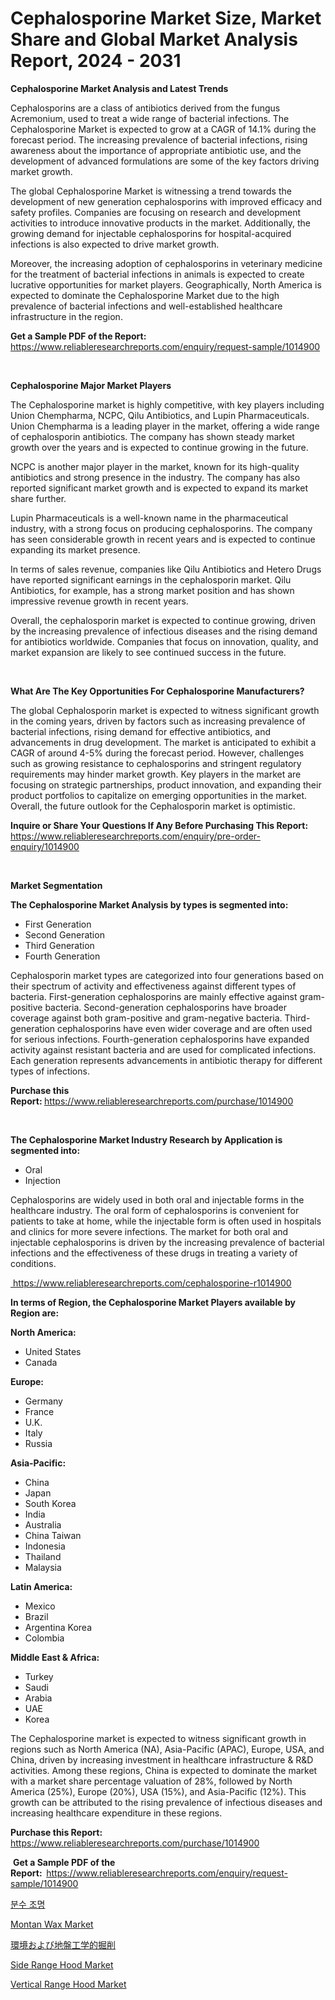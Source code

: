 <p><h1>Cephalosporine Market Size, Market Share and Global Market Analysis Report, 2024 - 2031</h1></p><p><strong>Cephalosporine Market Analysis and Latest Trends</strong></p>
<p><p>Cephalosporins are a class of antibiotics derived from the fungus Acremonium, used to treat a wide range of bacterial infections. The Cephalosporine Market is expected to grow at a CAGR of 14.1% during the forecast period. The increasing prevalence of bacterial infections, rising awareness about the importance of appropriate antibiotic use, and the development of advanced formulations are some of the key factors driving market growth.</p><p>The global Cephalosporine Market is witnessing a trend towards the development of new generation cephalosporins with improved efficacy and safety profiles. Companies are focusing on research and development activities to introduce innovative products in the market. Additionally, the growing demand for injectable cephalosporins for hospital-acquired infections is also expected to drive market growth.</p><p>Moreover, the increasing adoption of cephalosporins in veterinary medicine for the treatment of bacterial infections in animals is expected to create lucrative opportunities for market players. Geographically, North America is expected to dominate the Cephalosporine Market due to the high prevalence of bacterial infections and well-established healthcare infrastructure in the region.</p></p>
<p><strong>Get a Sample PDF of the Report:&nbsp;</strong> <a href="https://www.reliableresearchreports.com/enquiry/request-sample/1014900">https://www.reliableresearchreports.com/enquiry/request-sample/1014900</a></p>
<p>&nbsp;</p>
<p><strong>Cephalosporine Major Market Players</strong></p>
<p><p>The Cephalosporine market is highly competitive, with key players including Union Chempharma, NCPC, Qilu Antibiotics, and Lupin Pharmaceuticals. Union Chempharma is a leading player in the market, offering a wide range of cephalosporin antibiotics. The company has shown steady market growth over the years and is expected to continue growing in the future.</p><p>NCPC is another major player in the market, known for its high-quality antibiotics and strong presence in the industry. The company has also reported significant market growth and is expected to expand its market share further.</p><p>Lupin Pharmaceuticals is a well-known name in the pharmaceutical industry, with a strong focus on producing cephalosporins. The company has seen considerable growth in recent years and is expected to continue expanding its market presence.</p><p>In terms of sales revenue, companies like Qilu Antibiotics and Hetero Drugs have reported significant earnings in the cephalosporin market. Qilu Antibiotics, for example, has a strong market position and has shown impressive revenue growth in recent years.</p><p>Overall, the cephalosporin market is expected to continue growing, driven by the increasing prevalence of infectious diseases and the rising demand for antibiotics worldwide. Companies that focus on innovation, quality, and market expansion are likely to see continued success in the future.</p></p>
<p>&nbsp;</p>
<p><strong>What Are The Key Opportunities For Cephalosporine Manufacturers?</strong></p>
<p><p>The global Cephalosporin market is expected to witness significant growth in the coming years, driven by factors such as increasing prevalence of bacterial infections, rising demand for effective antibiotics, and advancements in drug development. The market is anticipated to exhibit a CAGR of around 4-5% during the forecast period. However, challenges such as growing resistance to cephalosporins and stringent regulatory requirements may hinder market growth. Key players in the market are focusing on strategic partnerships, product innovation, and expanding their product portfolios to capitalize on emerging opportunities in the market. Overall, the future outlook for the Cephalosporin market is optimistic.</p></p>
<p><strong>Inquire or Share Your Questions If Any Before Purchasing This Report:</strong> <a href="https://www.reliableresearchreports.com/enquiry/pre-order-enquiry/1014900">https://www.reliableresearchreports.com/enquiry/pre-order-enquiry/1014900</a></p>
<p>&nbsp;</p>
<p><strong>Market Segmentation</strong></p>
<p><strong>The Cephalosporine Market Analysis by types is segmented into:</strong></p>
<p><ul><li>First Generation</li><li>Second Generation</li><li>Third Generation</li><li>Fourth Generation</li></ul></p>
<p><p>Cephalosporin market types are categorized into four generations based on their spectrum of activity and effectiveness against different types of bacteria. First-generation cephalosporins are mainly effective against gram-positive bacteria. Second-generation cephalosporins have broader coverage against both gram-positive and gram-negative bacteria. Third-generation cephalosporins have even wider coverage and are often used for serious infections. Fourth-generation cephalosporins have expanded activity against resistant bacteria and are used for complicated infections. Each generation represents advancements in antibiotic therapy for different types of infections.</p></p>
<p><strong>Purchase this Report:&nbsp;</strong><a href="https://www.reliableresearchreports.com/purchase/1014900">https://www.reliableresearchreports.com/purchase/1014900</a></p>
<p>&nbsp;</p>
<p><strong>The Cephalosporine Market Industry Research by Application is segmented into:</strong></p>
<p><ul><li>Oral</li><li>Injection</li></ul></p>
<p><p>Cephalosporins are widely used in both oral and injectable forms in the healthcare industry. The oral form of cephalosporins is convenient for patients to take at home, while the injectable form is often used in hospitals and clinics for more severe infections. The market for both oral and injectable cephalosporins is driven by the increasing prevalence of bacterial infections and the effectiveness of these drugs in treating a variety of conditions.</p></p>
<p><a href="https://www.reliableresearchreports.com/cephalosporine-r1014900">&nbsp;https://www.reliableresearchreports.com/cephalosporine-r1014900</a></p>
<p><strong>In terms of Region, the Cephalosporine Market Players available by Region are:</strong></p>
<p>
    <p> <strong> North America: </strong>
        <ul>
            <li>United States</li>
            <li>Canada</li>
        </ul>
        </p> 
    <p> <strong> Europe: </strong>
        <ul>
            <li>Germany</li>
            <li>France</li>
            <li>U.K.</li>
            <li>Italy</li>
            <li>Russia</li>
        </ul>
        </p> 
    <p> <strong> Asia-Pacific: </strong>
        <ul>
            <li>China</li>
            <li>Japan</li>
            <li>South Korea</li>
            <li>India</li>
            <li>Australia</li>
            <li>China Taiwan</li>
            <li>Indonesia</li>
            <li>Thailand</li>
            <li>Malaysia</li>
        </ul>
        </p> 
    <p> <strong> Latin America: </strong>
        <ul>
            <li>Mexico</li>
            <li>Brazil</li>
            <li>Argentina Korea</li>
            <li>Colombia</li>
        </ul>
        </p> 
    <p> <strong> Middle East & Africa: </strong>
        <ul>
            <li>Turkey</li>
            <li>Saudi</li>
            <li>Arabia</li>
            <li>UAE</li>
            <li>Korea</li>
        </ul>
    </p>
    </p>
<p><p>The Cephalosporine market is expected to witness significant growth in regions such as North America (NA), Asia-Pacific (APAC), Europe, USA, and China, driven by increasing investment in healthcare infrastructure & R&D activities. Among these regions, China is expected to dominate the market with a market share percentage valuation of 28%, followed by North America (25%), Europe (20%), USA (15%), and Asia-Pacific (12%). This growth can be attributed to the rising prevalence of infectious diseases and increasing healthcare expenditure in these regions.</p></p>
<p><strong>Purchase this Report: </strong><a href="https://www.reliableresearchreports.com/purchase/1014900">https://www.reliableresearchreports.com/purchase/1014900</a></p>
<p>&nbsp;<strong>Get a Sample PDF of the Report:&nbsp;&nbsp;</strong><a href="https://www.reliableresearchreports.com/enquiry/request-sample/1014900">https://www.reliableresearchreports.com/enquiry/request-sample/1014900</a></p>
<p><strong></strong></p>
<p><p><a href="https://medium.com/@hilmi-2a/%EB%B6%84%EC%88%98-%EB%B9%9B-%EC%8B%9C%EC%9E%A5-%EC%8B%9C%EC%9E%A5-%EC%A0%90%EC%9C%A0%EC%9C%A8-%EC%8B%9C%EC%9E%A5-%EB%8F%99%ED%96%A5-%EB%B0%8F-%EB%AF%B8%EB%9E%98-%EC%84%B1%EC%9E%A5-%ED%83%90%EC%83%89-825413f6b732">분수 조명</a></p><p><a href="https://www.linkedin.com/pulse/analyzing-montan-wax-market-global-industry-perspective-forecast-vixpc?trackingId=hmmQPhWWT%2BQ31Yg0%2F8nhlA%3D%3D">Montan Wax Market</a></p><p><a href="https://medium.com/@ryleebauch2023/%E7%92%B0%E5%A2%83%E3%81%8A%E3%82%88%E3%81%B3%E5%9C%B0%E7%9B%A4%E5%B7%A5%E5%AD%A6%E8%AA%BF%E6%9F%BB%E5%B8%82%E5%A0%B4-2031%E5%B9%B4%E3%81%BE%E3%81%A7%E3%81%AE%E6%88%90%E5%8A%9F%E3%82%92%E5%8F%8E%E3%82%81%E3%82%8B%E3%81%9F%E3%82%81%E3%81%AE%E3%83%93%E3%82%B8%E3%83%8D%E3%82%B9%E6%88%A6%E7%95%A5%E3%81%AE%E9%8D%B5-f1dd13d1418f">環境および地盤工学的掘削</a></p><p><a href="https://github.com/fiixsa/Market-Research-Report-List-2/blob/main/side-range-hood-market.md">Side Range Hood Market</a></p><p><a href="https://github.com/cecuraprangm/Market-Research-Report-List-2/blob/main/vertical-range-hood-market.md">Vertical Range Hood Market</a></p></p>